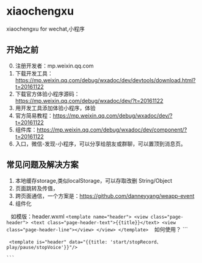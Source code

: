 # xiaochengxu
xiaochengxu for wechat,小程序

## 开始之前
0. 注册开发者：mp.weixin.qq.com
1. 下载开发工具：https://mp.weixin.qq.com/debug/wxadoc/dev/devtools/download.html?t=20161122
2. 下载官方体验小程序源码：https://mp.weixin.qq.com/debug/wxadoc/dev/?t=20161122
3. 用开发工具添加体验小程序，体验
4. 官方简易教程：https://mp.weixin.qq.com/debug/wxadoc/dev/?t=20161122
5. 组件库：https://mp.weixin.qq.com/debug/wxadoc/dev/component/?t=20161122
6. 入口，微信-发现-小程序，可以分享给朋友或群聊，可以置顶到消息页。

## 常见问题及解决方案
1. 本地缓存storage,类似localStorage，可以存取改删 String/Object
2. 页面跳转及传值，<navigator url="../detail/detail?name={{item.name}}"></navigator>
3. 跨页面通信，一个方案是：https://github.com/danneyyang/weapp-event
4. 组件化

    如模版：header.wxml
    ```
    <template name="header">
      <view class="page-header">
        <text class="page-header-text">{{title}}</text>
        <view class="page-header-line"></view>
      </view>
    </template>
    ```
    如何使用？
    ```
     <import src="../common/header.wxml" />

     <template is="header" data="{{title: 'start/stopRecord、play/pause/stopVoice'}}"/>

    ```

